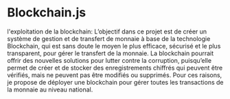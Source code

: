 # Blockchain.js
l'exploitation de la blockchain: L’objectif dans ce projet est de créer un système de gestion et de transfert de monnaie à base de la technologie Blockchain, qui est sans doute le moyen le plus efficace, sécurisé et le plus transparent, pour gérer le transfert de la monnaie.
La blockchain pourrait offrir des nouvelles solutions pour lutter contre la corruption, puisqu’elle permet de créer et de stocker des enregistrements chiffrés qui peuvent être vérifiés, mais ne peuvent pas être modifiés ou supprimés.
Pour ces raisons, je propose de déployer une blockchain pour gérer toutes les transactions de la monnaie au niveau national.

